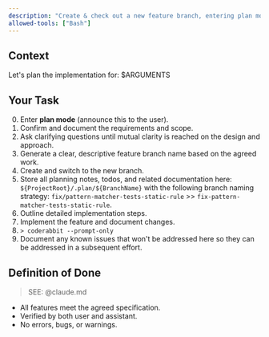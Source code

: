 ```yaml
---
description: "Create & check out a new feature branch, entering plan mode to define its implementation"
allowed-tools: ["Bash"]
---
```


## Context

Let's plan the implementation for: $ARGUMENTS

## Your Task

0. Enter **plan mode** (announce this to the user).
1. Confirm and document the requirements and scope.
2. Ask clarifying questions until mutual clarity is reached on the design and approach.
3. Generate a clear, descriptive feature branch name based on the agreed work.
4. Create and switch to the new branch.
5. Store all planning notes, todos, and related documentation here: `${ProjectRoot}/.plan/${BranchName}` with the following branch naming strategy: `fix/pattern-matcher-tests-static-rule` >> `fix-pattern-matcher-tests-static-rule`.
6. Outline detailed implementation steps.
7. Implement the feature and document changes.
8. `> coderabbit --prompt-only`
9. Document any known issues that won't be addressed here so they can be addressed in a subsequent effort.

## Definition of Done
> SEE: @claude.md

- All features meet the agreed specification.
- Verified by both user and assistant.
- No errors, bugs, or warnings.
